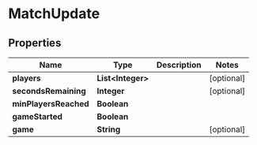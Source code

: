 

# MatchUpdate


## Properties

| Name | Type | Description | Notes |
|------------ | ------------- | ------------- | -------------|
|**players** | **List&lt;Integer&gt;** |  |  [optional] |
|**secondsRemaining** | **Integer** |  |  [optional] |
|**minPlayersReached** | **Boolean** |  |  |
|**gameStarted** | **Boolean** |  |  |
|**game** | **String** |  |  [optional] |



